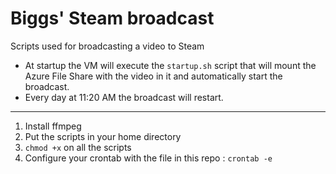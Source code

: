 # Biggs' Steam broadcast
Scripts used for broadcasting a video to Steam

- At startup the VM will execute the `startup.sh` script that will mount the Azure File Share with the video in it and automatically start the broadcast.
- Every day at 11:20 AM the broadcast will restart.

---

1. Install ffmpeg
1. Put the scripts in your home directory
1. `chmod +x` on all the scripts
1. Configure your crontab with the file in this repo : `crontab -e`
